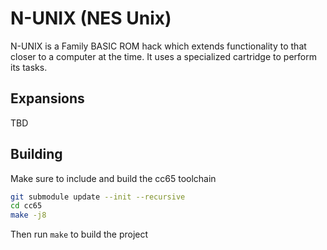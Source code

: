 # N-UNIX (NES Unix)

N-UNIX is a Family BASIC ROM hack which extends functionality to that closer to a computer at the time. It uses a specialized cartridge to perform its tasks.

## Expansions

TBD

## Building

Make sure to include and build the cc65 toolchain

```bash
git submodule update --init --recursive
cd cc65
make -j8
```

Then run `make` to build the project
